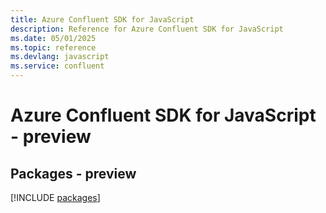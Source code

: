```yaml
---
title: Azure Confluent SDK for JavaScript
description: Reference for Azure Confluent SDK for JavaScript
ms.date: 05/01/2025
ms.topic: reference
ms.devlang: javascript
ms.service: confluent
---
```

# Azure Confluent SDK for JavaScript - preview
## Packages - preview
[!INCLUDE [packages](confluent-index.md)]